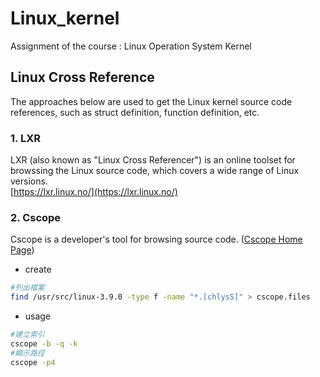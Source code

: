 # Linux_kernel
Assignment of the course : Linux Operation System Kernel

## Linux Cross Reference
The approaches below are used to get the Linux kernel source code references, such as struct definition, function definition, etc.
### 1. LXR
LXR (also known as "Linux Cross Referencer") is an online toolset for browssing the Linux source code, which covers a wide range of Linux versions.  
[https://lxr.linux.no/](https://lxr.linux.no/)
### 2. Cscope
Cscope is a developer's tool for browsing source code. ([Cscope Home Page](https://cscope.sourceforge.net/))
- create
```bash
#列出檔案
find /usr/src/linux-3.9.0 -type f -name "*.[chlysS]" > cscope.files
```
- usage
```bash
#建立索引
cscope -b -q -k
#顯示路徑
cscope -p4
```
